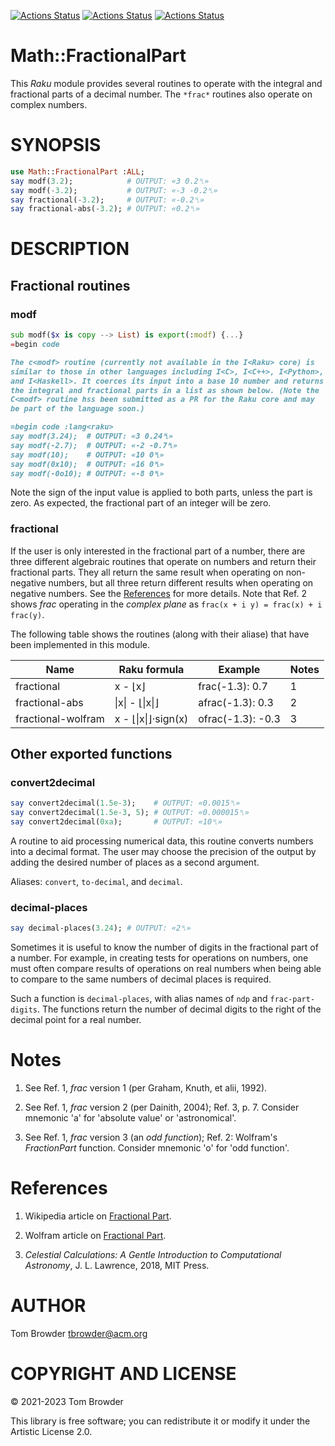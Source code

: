 [![Actions Status](https://github.com/tbrowder/Math-FractionalPart/actions/workflows/linux.yml/badge.svg)](https://github.com/tbrowder/Math-FractionalPart/actions) [![Actions Status](https://github.com/tbrowder/Math-FractionalPart/actions/workflows/macos.yml/badge.svg)](https://github.com/tbrowder/Math-FractionalPart/actions) [![Actions Status](https://github.com/tbrowder/Math-FractionalPart/actions/workflows/windows.yml/badge.svg)](https://github.com/tbrowder/Math-FractionalPart/actions)

Math::FractionalPart
====================

This *Raku* module provides several routines to operate with the integral and fractional parts of a decimal number. The `*frac*` routines also operate on complex numbers.

SYNOPSIS
========

```raku
use Math::FractionalPart :ALL;
say modf(3.2);            # OUTPUT: «3 0.2␤»
say modf(-3.2);           # OUTPUT: «-3 -0.2␤»
say fractional(-3.2);     # OUTPUT: «-0.2␤»
say fractional-abs(-3.2); # OUTPUT: «0.2␤»
```

DESCRIPTION
===========

Fractional routines
-------------------

### modf

```raku
sub modf($x is copy --> List) is export(:modf) {...}
=begin code

The c<modf> routine (currently not available in the I<Raku> core) is
similar to those in other languages including I<C>, I<C++>, I<Python>,
and I<Haskell>. It coerces its input into a base 10 number and returns
the integral and fractional parts in a list as shown below. (Note the
C<modf> routine hss been submitted as a PR for the Raku core and may
be part of the language soon.)

=begin code :lang<raku>
say modf(3.24);  # OUTPUT: «3 0.24␤»
say modf(-2.7);  # OUTPUT: «-2 -0.7␤»
say modf(10);    # OUTPUT: «10 0␤»
say modf(0x10);  # OUTPUT: «16 0␤»
say modf(-0o10); # OUTPUT: «-8 0␤»
```

Note the sign of the input value is applied to both parts, unless the part is zero. As expected, the fractional part of an integer will be zero.

### fractional

If the user is only interested in the fractional part of a number, there are three different algebraic routines that operate on numbers and return their fractional parts. They all return the same result when operating on non-negative numbers, but all three return different results when operating on negative numbers. See the [References](#References) for more details. Note that Ref. 2 shows *frac* operating in the *complex plane* as `frac(x + i y) = frac(x) + i frac(y)`.

The following table shows the routines (along with their aliase) that have been implemented in this module.

<table class="pod-table">
<thead><tr>
<th>Name</th> <th>Raku formula</th> <th>Example</th> <th>Notes</th>
</tr></thead>
<tbody>
<tr> <td>fractional</td> <td>x - &#x230a;x&#x230b;</td> <td>frac(-1.3): 0.7</td> <td>1</td> </tr> <tr> <td>fractional-abs</td> <td>|x| - &#x230a;|x|&#x230b;</td> <td>afrac(-1.3): 0.3</td> <td>2</td> </tr> <tr> <td>fractional-wolfram</td> <td>x - &#x230a;|x|&#x230b;&#x22c5;sign(x)</td> <td>ofrac(-1.3): -0.3</td> <td>3</td> </tr>
</tbody>
</table>

Other exported functions
------------------------

### convert2decimal

```raku
say convert2decimal(1.5e-3);    # OUTPUT: «0.0015␤»
say convert2decimal(1.5e-3, 5); # OUTPUT: «0.000015␤»
say convert2decimal(0xa);       # OUTPUT: «10␤»
```

A routine to aid processing numerical data, this routine converts numbers into a decimal format. The user may choose the precision of the output by adding the desired number of places as a second argument.

Aliases: `convert`, `to-decimal`, and `decimal`.

### decimal-places

```raku
say decimal-places(3.24); # OUTPUT: «2␤»
```

Sometimes it is useful to know the number of digits in the fractional part of a number. For example, in creating tests for operations on numbers, one must often compare results of operations on real numbers when being able to compare to the same numbers of decimal places is required.

Such a function is `decimal-places`, with alias names of `ndp` and `frac-part-digits`. The functions return the number of decimal digits to the right of the decimal point for a real number.

Notes
=====

1. See Ref. 1, *frac* version 1 (per Graham, Knuth, et alii, 1992).

2. See Ref. 1, *frac* version 2 (per Dainith, 2004); Ref. 3, p. 7. Consider mnemonic 'a' for 'absolute value' or 'astronomical'.

3. See Ref. 1, *frac* version 3 (an *odd function*); Ref. 2: Wolfram's *FractionPart* function. Consider mnemonic 'o' for 'odd function'.

References
==========

1. Wikipedia article on [Fractional Part](https://en.m.wikipedia.org/wiki/Fractional_part).

2. Wolfram article on [Fractional Part](https://mathworld.wolfram.com/FractionalPart.html).

3. *Celestial Calculations: A Gentle Introduction to Computational Astronomy*, J. L. Lawrence, 2018, MIT Press.

AUTHOR
======

Tom Browder <tbrowder@acm.org>

COPYRIGHT AND LICENSE
=====================

© 2021-2023 Tom Browder

This library is free software; you can redistribute it or modify it under the Artistic License 2.0.

